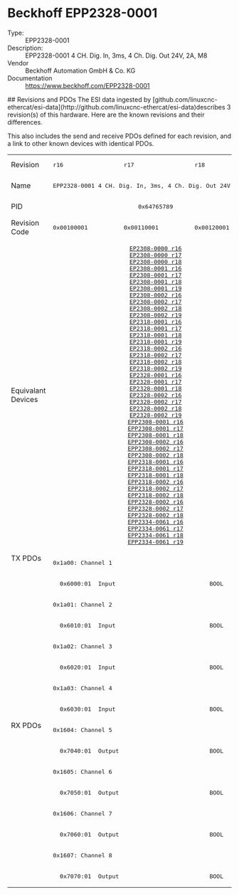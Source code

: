 #  Beckhoff EPP2328-0001

<dl>
  <dt>Type:</dt><dd>EPP2328-0001</dd>
  <dt>Description:</dt><dd>EPP2328-0001 4 CH. Dig. In, 3ms, 4 Ch. Dig. Out 24V, 2A, M8</dd>
  <dt>Vendor</dt><dd>Beckhoff Automation GmbH & Co. KG</dd>
  <dt>Documentation</dt><dd><a href="https://www.beckhoff.com/EPP2328-0001">https://www.beckhoff.com/EPP2328-0001</a></dd>
</dl>
## Revisions and PDOs
The ESI data ingested by [github.com/linuxcnc-ethercat/esi-data](http://github.com/linuxcnc-ethercat/esi-data)describes 3 revision(s) of this hardware.  Here are the known revisions and their differences.

This also includes the send and receive PDOs defined for each revision, and a link to other known devices with identical PDOs.

<table>
<tr >
<td class="first">Revision</td>
<td ><pre>r16</pre></td>
<td ><pre>r17</pre></td>
<td ><pre>r18</pre></td>
</tr>
<tr >
<td class="first">Name</td>
<td  colspan=3 align="center"><pre>EPP2328-0001 4 CH. Dig. In, 3ms, 4 Ch. Dig. Out 24V, 2A, M8</pre></td>
</tr>
<tr >
<td class="first">PID</td>
<td  colspan=3 align="center"><pre>0x64765789</pre></td>
</tr>
<tr >
<td class="first">Revision Code</td>
<td ><pre>0x00100001</pre></td>
<td ><pre>0x00110001</pre></td>
<td ><pre>0x00120001</pre></td>
</tr>
<tr >
<td class="first">Equivalant Devices</td>
<td  colspan=3 align="center"><pre><a href="EP2308-0000">EP2308-0000 r16</a><br/><a href="EP2308-0000">EP2308-0000 r17</a><br/><a href="EP2308-0000">EP2308-0000 r18</a><br/><a href="EP2308-0001">EP2308-0001 r16</a><br/><a href="EP2308-0001">EP2308-0001 r17</a><br/><a href="EP2308-0001">EP2308-0001 r18</a><br/><a href="EP2308-0001">EP2308-0001 r19</a><br/><a href="EP2308-0002">EP2308-0002 r16</a><br/><a href="EP2308-0002">EP2308-0002 r17</a><br/><a href="EP2308-0002">EP2308-0002 r18</a><br/><a href="EP2308-0002">EP2308-0002 r19</a><br/><a href="EP2318-0001">EP2318-0001 r16</a><br/><a href="EP2318-0001">EP2318-0001 r17</a><br/><a href="EP2318-0001">EP2318-0001 r18</a><br/><a href="EP2318-0001">EP2318-0001 r19</a><br/><a href="EP2318-0002">EP2318-0002 r16</a><br/><a href="EP2318-0002">EP2318-0002 r17</a><br/><a href="EP2318-0002">EP2318-0002 r18</a><br/><a href="EP2318-0002">EP2318-0002 r19</a><br/><a href="EP2328-0001">EP2328-0001 r16</a><br/><a href="EP2328-0001">EP2328-0001 r17</a><br/><a href="EP2328-0001">EP2328-0001 r18</a><br/><a href="EP2328-0002">EP2328-0002 r16</a><br/><a href="EP2328-0002">EP2328-0002 r17</a><br/><a href="EP2328-0002">EP2328-0002 r18</a><br/><a href="EP2328-0002">EP2328-0002 r19</a><br/><a href="EPP2308-0001">EPP2308-0001 r16</a><br/><a href="EPP2308-0001">EPP2308-0001 r17</a><br/><a href="EPP2308-0001">EPP2308-0001 r18</a><br/><a href="EPP2308-0002">EPP2308-0002 r16</a><br/><a href="EPP2308-0002">EPP2308-0002 r17</a><br/><a href="EPP2308-0002">EPP2308-0002 r18</a><br/><a href="EPP2318-0001">EPP2318-0001 r16</a><br/><a href="EPP2318-0001">EPP2318-0001 r17</a><br/><a href="EPP2318-0001">EPP2318-0001 r18</a><br/><a href="EPP2318-0002">EPP2318-0002 r16</a><br/><a href="EPP2318-0002">EPP2318-0002 r17</a><br/><a href="EPP2318-0002">EPP2318-0002 r18</a><br/><a href="EPP2328-0002">EPP2328-0002 r16</a><br/><a href="EPP2328-0002">EPP2328-0002 r17</a><br/><a href="EPP2328-0002">EPP2328-0002 r18</a><br/><a href="EPP2334-0061">EPP2334-0061 r16</a><br/><a href="EPP2334-0061">EPP2334-0061 r17</a><br/><a href="EPP2334-0061">EPP2334-0061 r18</a><br/><a href="EPP2334-0061">EPP2334-0061 r19</a></pre></td>
</tr>
<tr class="txpdo pdosection">
<td class="first" rowspan=8 valign=top>TX PDOs</td>
<td colspan=3 align="left"><pre>0x1a00: Channel 1</pre></td>
<td></td>
</tr>
<tr class="txpdo">
<td  colspan=3 align="left"><pre>  0x6000:01  Input                           BOOL</pre></td>
</tr>
<tr class="txpdo pdosection">
<td  colspan=3 align="left"><pre>0x1a01: Channel 2</pre></td>
</tr>
<tr class="txpdo">
<td  colspan=3 align="left"><pre>  0x6010:01  Input                           BOOL</pre></td>
</tr>
<tr class="txpdo pdosection">
<td  colspan=3 align="left"><pre>0x1a02: Channel 3</pre></td>
</tr>
<tr class="txpdo">
<td  colspan=3 align="left"><pre>  0x6020:01  Input                           BOOL</pre></td>
</tr>
<tr class="txpdo pdosection">
<td  colspan=3 align="left"><pre>0x1a03: Channel 4</pre></td>
</tr>
<tr class="txpdo">
<td  colspan=3 align="left"><pre>  0x6030:01  Input                           BOOL</pre></td>
</tr>
<tr class="rxpdo pdosection">
<td class="first" rowspan=8 valign=top>RX PDOs</td>
<td colspan=3 align="left"><pre>0x1604: Channel 5</pre></td>
<td></td>
</tr>
<tr class="rxpdo">
<td  colspan=3 align="left"><pre>  0x7040:01  Output                          BOOL</pre></td>
</tr>
<tr class="rxpdo pdosection">
<td  colspan=3 align="left"><pre>0x1605: Channel 6</pre></td>
</tr>
<tr class="rxpdo">
<td  colspan=3 align="left"><pre>  0x7050:01  Output                          BOOL</pre></td>
</tr>
<tr class="rxpdo pdosection">
<td  colspan=3 align="left"><pre>0x1606: Channel 7</pre></td>
</tr>
<tr class="rxpdo">
<td  colspan=3 align="left"><pre>  0x7060:01  Output                          BOOL</pre></td>
</tr>
<tr class="rxpdo pdosection">
<td  colspan=3 align="left"><pre>0x1607: Channel 8</pre></td>
</tr>
<tr class="rxpdo">
<td  colspan=3 align="left"><pre>  0x7070:01  Output                          BOOL</pre></td>
</tr>
</table>

